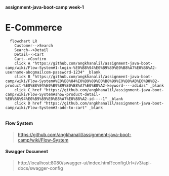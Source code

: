 #### assignment-java-boot-camp week-1 

# E-Commerce 
```mermaid
  flowchart LR
    Customer-->Search
    Search-->Detail
    Detail-->Cart
    Cart-->Confirm
    click A "https://github.com/angkhanalil/assignment-java-boot-camp/wiki/Flow-System#1-login-%E0%B8%94%E0%B9%89%E0%B8%A7%E0%B8%A2-username-abcgmailcom-password-1234" _blank
    click B "https://github.com/angkhanalil/assignment-java-boot-camp/wiki/Flow-System#%E0%B8%84%E0%B9%89%E0%B8%99%E0%B8%AB%E0%B8%B2-product-%E0%B8%94%E0%B9%89%E0%B8%A7%E0%B8%A2-keyword----adidas" _blank
    click C href "https://github.com/angkhanalil/assignment-java-boot-camp/wiki/Flow-System#show-product-detail-%E0%B8%94%E0%B9%89%E0%B8%A7%E0%B8%A2-id----1" _blank
    click D href "https://github.com/angkhanalil/assignment-java-boot-camp/wiki/Flow-System#3-add-to-cart" _blank
    
```
#### Flow System

> https://github.com/angkhanalil/assignment-java-boot-camp/wiki/Flow-System

#### Swagger Document
> http://localhost:8080/swagger-ui/index.html?configUrl=/v3/api-docs/swagger-config

